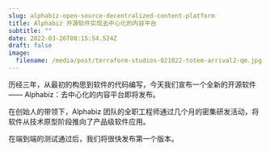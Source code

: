```yaml
---
slug: alphabiz-open-source-decentralized-content-platform
title: Alphabiz 开源软件实现去中心化的内容平台
subtitle: ""
date: 2022-03-26T08:15:54.524Z
draft: false
image:
  filename: /media/post/terraform-studios-021022-totem-arrival2-qm.jpg
---
```

历经三年，从最初的构思到软件的代码编写，今天我们宣布一个全新的开源软件 —— Alphabiz：去中心化的内容平台即将发布。

在创始人的带领下，Alphabiz 团队的全职工程师通过几个月的密集研发活动，将软件从技术原型阶段推向了产品级软件应用。

在端到端的测试通过后，我们将很快发布第一个版本。